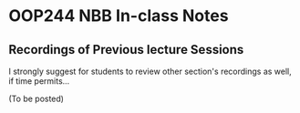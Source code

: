 # OOP244 NBB In-class Notes
## Recordings of Previous lecture Sessions
I strongly suggest for students to review other section's recordings as well, if time permits...

(To be posted)


